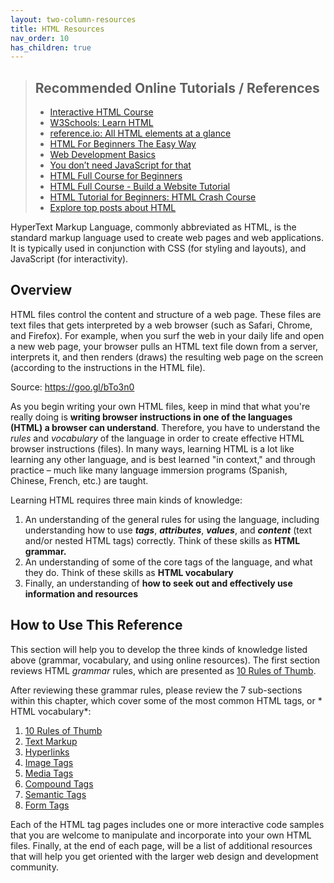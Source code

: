 ```yaml
---
layout: two-column-resources
title: HTML Resources
nav_order: 10
has_children: true
---
```

<blockquote class="blockquote-no-margin">
    <h2>Recommended Online Tutorials / References</h2>
    <ul class="compact">
        <li>
            <a href="https://github.com/denysdovhan/learnyouhtml" target="_blank">Interactive HTML Course</a>
        </li>
        <li>
            <a href="https://www.w3schools.com/html/html_intro.asp" target="_blank">W3Schools: Learn HTML</a>
        </li>
        <li>
            <a href="https://htmlreference.io/" target="_blank">reference.io: All HTML elements at a glance</a>
        </li>
        <li>
            <a href="https://html.com" target="_blank">HTML For Beginners The Easy Way</a>
        </li>
        <li>
            <a href="https://internetingishard.netlify.app/html-and-css/index.html" target="_blank">Web Development Basics</a>
        </li>
        <li>
            <a href="https://www.htmhell.dev/adventcalendar/2023/2/" target="_blank">You don’t need JavaScript for that</a>
        </li>
        <li>
            <a href="https://youtu.be/mJgBOIoGihA" target="_blank">HTML Full Course for Beginners</a>
        </li>
        <li>
            <a href="https://www.youtube.com/watch?v=pQN-pnXPaVg" target="_blank">HTML Full Course - Build a Website Tutorial</a>
        </li>
        <li>
            <a href="https://www.youtube.com/watch?v=qz0aGYrrlhU" target="_blank">HTML Tutorial for Beginners: HTML Crash Course</a>
        </li>
        <li>
            <a href="https://app.daily.dev/tags/html?ref=roadmapsh" target="_blank">Explore top posts about HTML</a>
        </li>
    </ul>
</blockquote>

HyperText Markup Language, commonly abbreviated as HTML, is the standard markup language used to create web pages and web applications. It is typically used in conjunction with CSS (for styling and layouts), and JavaScript (for interactivity).

## Overview
HTML files control the content and structure of a web page. These files are text files that gets interpreted by a web browser (such as Safari, Chrome, and Firefox). For example, when you surf the web in your daily life and open a new web page, your browser pulls an HTML text file down from a server, interprets it, and then renders (draws) the resulting web page on the screen (according to the instructions in the HTML file).

Source: <a href="https://goo.gl/bTo3n0" target="_blank">https://goo.gl/bTo3n0</a>

As you begin writing your own HTML files, keep in mind that what you're really doing is **writing browser instructions in one of the languages (HTML) a browser can understand**. Therefore, you have to understand the *rules* and *vocabulary* of the language in order to create effective HTML browser instructions (files). In many ways, learning HTML is a lot like learning any other language, and is best learned "in context," and through practice – much like many language immersion programs (Spanish, Chinese, French, etc.) are taught.

Learning HTML requires three main kinds of knowledge:
1. An understanding of the general rules for using the language, including understanding how to use ***tags***, ***attributes***, ***values***, and ***content*** (text and/or nested HTML tags) correctly. Think of these skills as **HTML grammar.**
2. An understanding of some of the core tags of the language, and what they do. Think of these skills as **HTML vocabulary**
3. Finally, an understanding of **how to seek out and effectively use information and resources**

## How to Use This Reference
This section will help you to develop the three kinds of knowledge listed above (grammar, vocabulary, and using online resources). The first section reviews HTML *grammar* rules, which are presented as [10 Rules of Thumb](rules_of_thumb/).

After reviewing these grammar rules, please review the 7 sub-sections within this chapter, which cover some of the most common HTML tags, or * HTML vocabulary*:
1. [10 Rules of Thumb](rules-of-thumb/)
1. [Text Markup](text-tags/)
1. [Hyperlinks](links/)
1. [Image Tags](images/)
1. [Media Tags](media-tags/)
1. [Compound Tags](compound-tags/)
1. [Semantic Tags](semantic-tags/)
1. [Form Tags](forms/)

Each of the HTML tag pages includes one or more interactive code samples that you are welcome to manipulate and incorporate into your own HTML files. Finally, at the end of each page, will be a list of additional resources that will help you get oriented with the larger web design and development community.
